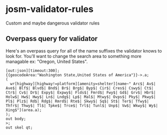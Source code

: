 # josm-validator-rules
Custom and maybe dangerous validator rules


## Overpass query for validator
Here's an overpass query for all of the name suffixes the validator knows to look for. You'll want to change the search area to something more managable ex: "Oregon, United States".
```
[out:json][timeout:300];
{{geocodeArea:"Washington State,United States of America"}}->.a;
(
  wr[highway][highway!=platform][amenity=shelter][name~" Arc$| Av$| Ave$| Blf$| Blvd$| Bnd$| Br$| Brg$| Byp$| Cir$| Cres$| Cswy$| Ct$| Ctr$| Cv$| Dr$| Expy$| Expwy$| Flds$| Fmrd$| Fwy$| Gd$| Grv$| Hbr$| Holw$| Hw$| Hwy$| Ln$| Lndg$| Lp$| Mal$| Mtwy$| Ovps$| Pky$| Pkwy$| Pl$| Plz$| Rd$| Rdg$| Rmrd$| Rte$| Skwy$| Sq$| St$| Ter$| Tfwy$| Thfr$| Thwy$| Tl$| Tpke$| Trce$| Trl$| Tunl$| Unp$| Vw$| Wkwy$| Wy$| Xing$"](area.a);
);
out body;
>;
out skel qt;
```
